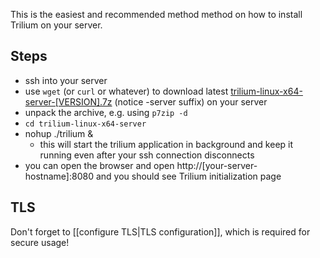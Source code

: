 This is the easiest and recommended method method on how to install Trilium on your server.

## Steps

* ssh into your server
* use `wget` (or `curl` or whatever) to download latest [
trilium-linux-x64-server-[VERSION].7z](https://github.com/zadam/trilium/releases/latest) (notice -server suffix) on your server
* unpack the archive, e.g. using `p7zip -d`
* `cd trilium-linux-x64-server`
* nohup ./trilium &
  * this will start the trilium application in background and keep it running even after your ssh connection disconnects
* you can open the browser and open http://[your-server-hostname]:8080 and you should see Trilium initialization page

## TLS

Don't forget to [[configure TLS|TLS configuration]], which is required for secure usage!